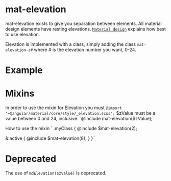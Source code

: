 # mat-elevation
mat-elevation exists to give you separation between elements.
All material design elements have resting elevations.
[`Material design`](https://material.io/guidelines/material-design/elevation-shadows.html)
explains how best to use elevation.


Elevation is implemented with a class, simply adding the class `mat-elevation-z#` where # is the elevation number you want, 0-24.

# Example
<!-- example(elevation-overview) -->


# Mixins
In order to use the mixin for Elevation you must 
`@import '~@angular/material/core/style/_elevation.scss';`
$zValue must be a value between 0 and 24, inclusive.
`@include mat-elevation($zValue);`


How to use the mixin 
` .myClass {
   @include $mat-elevation(2);

   &:active {
     @include $mat-elevation(8);
   }
}
`

# Deprecated
The use of `mdElevation($zValue)` is deprecated.